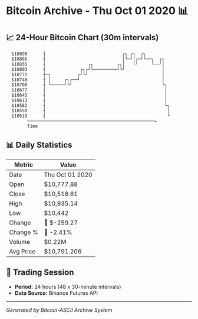 # Bitcoin Archive - Thu Oct 01 2020 📊

## 📈 24-Hour Bitcoin Chart (30m intervals)

```
  $10898      ┤                             ┌┐ ┌┐  ┌┐          
  $10866      ┤                             │└─┘│┌─┘└──┐  ┌┐   
  $10835      ┤                ┌┐         ┌┐│   └┘     └──┘│   
  $10803      ┤             ┌┐┌┘└─────────┘└┘              │   
  $10771      ┼─┐          ┌┘└┘                            │   
  $10740      ┤ │     ┌┐┌──┘                               │   
  $10708      ┤ └─────┘└┘                                  └┐  
  $10677      ┤                                             │  
  $10645      ┤                                             │  
  $10613      ┤                                             │  
  $10582      ┤                                             └┐ 
  $10550      ┤                                              │ 
  $10519      ┤                                              └ 
        ────────────────────────────────────────────────→
        Time
```

## 📊 Daily Statistics

| Metric | Value |
|--------|-------|
| Date | Thu Oct 01 2020 |
| Open | $10,777.88 |
| Close | $10,518.61 |
| High | $10,935.14 |
| Low | $10,442 |
| Change | 🔴 $-259.27 |
| Change % | 🔴 -2.41% |
| Volume | $0.22M |
| Avg Price | $10,791.206 |

## 📅 Trading Session

- **Period:** 24 hours (48 x 30-minute intervals)
- **Data Source:** Binance Futures API

---
*Generated by Bitcoin-ASCII Archive System*

